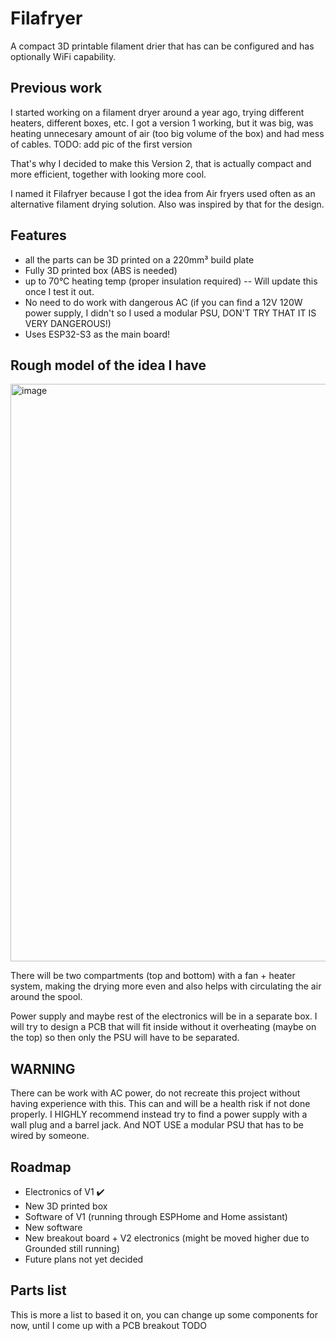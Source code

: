 # Filafryer
A compact 3D printable filament drier that has can be configured and has optionally WiFi capability.

## Previous work
I started working on a filament dryer around a year ago, trying different heaters, different boxes, etc.
I got a version 1 working, but it was big, was heating unnecesary amount of air (too big volume of the box) and had mess of cables.
TODO: add pic of the first version

That's why I decided to make this Version 2, that is actually compact and more efficient, together with looking more cool.

I named it Filafryer because I got the idea from Air fryers used often as an alternative filament drying solution. Also was inspired by that for the design.

## Features
- all the parts can be 3D printed on a 220mm³ build plate
- Fully 3D printed box (ABS is needed)
- up to 70°C heating temp (proper insulation required) -- Will update this once I test it out.
- No need to do work with dangerous AC (if you can find a 12V 120W power supply, I didn't so I used a modular PSU, DON'T TRY THAT IT IS VERY DANGEROUS!)
- Uses ESP32-S3 as the main board!

## Rough model of the idea I have

<img width="1919" height="924" alt="image" src="https://github.com/user-attachments/assets/24da4233-c8e1-45b2-8f0a-9b61189024f5" />

There will be two compartments (top and bottom) with a fan + heater system, making the drying more even and also helps with circulating the air around the spool.

Power supply and maybe rest of the electronics will be in a separate box. I will try to design a PCB that will fit inside without it overheating (maybe on the top) so then only the PSU will have to be separated.

## WARNING
There can be work with AC power, do not recreate this project without having experience with this.
This can and will be a health risk if not done properly.
I HIGHLY recommend instead try to find a power supply with a wall plug and a barrel jack.
And NOT USE a modular PSU that has to be wired by someone.

## Roadmap
- Electronics of V1 ✔️
- New 3D printed box
- Software of V1 (running through ESPHome and Home assistant)
- New software
- New breakout board + V2 electronics (might be moved higher due to Grounded still running)
- Future plans not yet decided

## Parts list
This is more a list to based it on, you can change up some components for now, until I come up with a PCB breakout
TODO
